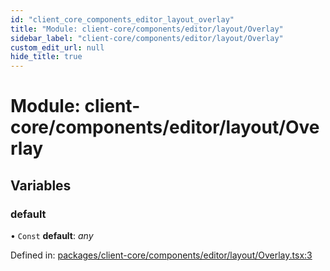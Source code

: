```yaml
---
id: "client_core_components_editor_layout_overlay"
title: "Module: client-core/components/editor/layout/Overlay"
sidebar_label: "client-core/components/editor/layout/Overlay"
custom_edit_url: null
hide_title: true
---
```


# Module: client-core/components/editor/layout/Overlay

## Variables

### default

• `Const` **default**: *any*

Defined in: [packages/client-core/components/editor/layout/Overlay.tsx:3](https://github.com/xr3ngine/xr3ngine/blob/9d253dc38/packages/client-core/components/editor/layout/Overlay.tsx#L3)
